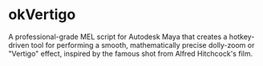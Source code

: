 # okVertigo
A professional-grade MEL script for Autodesk Maya that creates a hotkey-driven tool for performing a smooth, mathematically precise dolly-zoom or "Vertigo" effect, inspired by the famous shot from Alfred Hitchcock's film.
